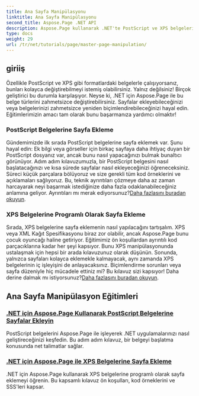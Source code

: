 ```yaml
---
title: Ana Sayfa Manipülasyonu
linktitle: Ana Sayfa Manipülasyonu
second_title: Aspose.Page .NET API
description: Aspose.Page kullanarak .NET'te PostScript ve XPS belgelerini nasıl düzenleyeceğinizi keşfedin. Uygulama yeteneklerinizi geliştirmek için eğitimlerimizi izleyin.
type: docs
weight: 29
url: /tr/net/tutorials/page/master-page-manipulation/
---
```

## giriiş

Özellikle PostScript ve XPS gibi formatlardaki belgelerle çalışıyorsanız, bunları kolayca değiştirebilmeyi istemiş olabilirsiniz. Yalnız değilsiniz! Birçok geliştirici bu durumla karşılaşıyor. Neyse ki, .NET için Aspose.Page ile bu belge türlerini zahmetsizce değiştirebilirsiniz. Sayfalar ekleyebileceğinizi veya belgelerinizi zahmetsizce yeniden biçimlendirebileceğinizi hayal edin. Eğitimlerimizin amacı tam olarak bunu başarmanıza yardımcı olmaktır!

### PostScript Belgelerine Sayfa Ekleme

Gündemimizde ilk sırada PostScript belgelerine sayfa eklemek var. Şunu hayal edin: Ek bilgi veya görseller için birkaç sayfaya daha ihtiyaç duyan bir PostScript dosyanız var, ancak bunu nasıl yapacağınızı bulmak bunaltıcı görünüyor. Adım adım kılavuzumuzla, bir PostScript belgesini nasıl başlatacağınızı ve kısa sürede sayfalar nasıl ekleyeceğinizi öğreneceksiniz. Süreci küçük parçalara bölüyoruz ve size gerekli tüm kod örneklerini ve açıklamaları sağlıyoruz. Bu, teknik ayrıntıları çözmeye daha az zaman harcayarak neyi başarmak istediğinize daha fazla odaklanabileceğiniz anlamına geliyor. Ayrıntıları mı merak ediyorsunuz?[Daha fazlasını buradan okuyun](./add-page-to-postscript-document/).

### XPS Belgelerine Programlı Olarak Sayfa Ekleme

Sırada, XPS belgelerine sayfa eklemenin nasıl yapılacağını tartışalım. XPS veya XML Kağıt Spesifikasyonu biraz zor olabilir, ancak Aspose.Page bunu çocuk oyuncağı haline getiriyor. Eğitimimiz ön koşullardan ayrıntılı kod parçacıklarına kadar her şeyi kapsıyor. Bunu XPS manipülasyonunda ustalaşmak için hepsi bir arada kılavuzunuz olarak düşünün. Sonunda, yalnızca sayfaları kolayca eklemekle kalmayacak, aynı zamanda XPS belgelerinin iç işleyişini de anlayacaksınız. Biçimlendirme sorunları veya sayfa düzeniyle hiç mücadele ettiniz mi? Bu kılavuz sizi kapsıyor! Daha derine dalmak mı istiyorsunuz?[Daha fazlasını buradan okuyun](./adding-page-to-xps-document/).

## Ana Sayfa Manipülasyon Eğitimleri
### [.NET için Aspose.Page Kullanarak PostScript Belgelerine Sayfalar Ekleyin](./add-page-to-postscript-document/)
PostScript belgelerini Aspose.Page ile işleyerek .NET uygulamalarınızı nasıl geliştireceğinizi keşfedin. Bu adım adım kılavuz, bir belgeyi başlatma konusunda net talimatlar sağlar.
### [.NET için Aspose.Page ile XPS Belgelerine Sayfa Ekleme](./adding-page-to-xps-document/)
.NET için Aspose.Page kullanarak XPS belgelerine programlı olarak sayfa eklemeyi öğrenin. Bu kapsamlı kılavuz ön koşulları, kod örneklerini ve SSS'leri kapsar.